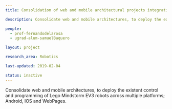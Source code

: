 ```yaml
---
title: Consolidation of web and mobile architectural projects integrating Lego Mindstorm EV3.

description: Consolidate web and mobile architectures, to deploy the existent control and programming of Lego Mindstorm EV3 robots across multiple platforms; Android, IOS and WebPages.

people:
  - prof-fernandodelarosa
  - ugrad-alum-samuelBaquero

layout: project

research_area: Robotics

last-updated: 2019-02-04

status: inactive
---
```


Consolidate web and mobile architectures, to deploy the existent control and programming of Lego Mindstorm EV3 robots across multiple platforms; Android, IOS and WebPages.
